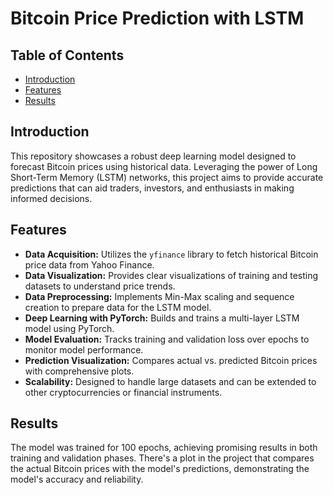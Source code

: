 # Bitcoin Price Prediction with LSTM

## Table of Contents

- [Introduction](#introduction)
- [Features](#features)
- [Results](#results)

## Introduction

This repository showcases a robust deep learning model designed to forecast Bitcoin prices using historical data. Leveraging the power of Long Short-Term Memory (LSTM) networks, this project aims to provide accurate predictions that can aid traders, investors, and enthusiasts in making informed decisions.

## Features

- **Data Acquisition:** Utilizes the `yfinance` library to fetch historical Bitcoin price data from Yahoo Finance.
- **Data Visualization:** Provides clear visualizations of training and testing datasets to understand price trends.
- **Data Preprocessing:** Implements Min-Max scaling and sequence creation to prepare data for the LSTM model.
- **Deep Learning with PyTorch:** Builds and trains a multi-layer LSTM model using PyTorch.
- **Model Evaluation:** Tracks training and validation loss over epochs to monitor model performance.
- **Prediction Visualization:** Compares actual vs. predicted Bitcoin prices with comprehensive plots.
- **Scalability:** Designed to handle large datasets and can be extended to other cryptocurrencies or financial instruments.

## Results

The model was trained for 100 epochs, achieving promising results in both training and validation phases.
There's a plot in the project that compares the actual Bitcoin prices with the model's predictions, demonstrating the model's accuracy and reliability.